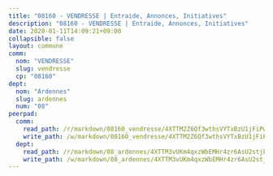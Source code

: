 ```yaml
---
title: "08160 - VENDRESSE | Entraide, Annonces, Initiatives"
description: "08160 - VENDRESSE | Entraide, Annonces, Initiatives"
date: 2020-01-11T14:09:21+09:00
collapsible: false
layout: commune
comm:
  nom: "VENDRESSE"
  slug: vendresse
  cp: "08160"
dept:
  nom: "Ardennes"
  slug: ardennes
  num: "08"
peerpad:
  comm:
    read_path: /r/markdown/08160_vendresse/4XTTM2Z6Qf3wthsVYTxBzU1jFiPwAJHExKK3pQstR9cxtYqRx
    write_path: /w/markdown/08160_vendresse/4XTTM2Z6Qf3wthsVYTxBzU1jFiPwAJHExKK3pQstR9cxtYqRx-K3TgULE4AdrPQEhW7iLdqf2u8V5SdqFbAi2g3XYabxZovVwzYFoZ4skZyos52kHuX2Du9f664zVT3qed2MzYU3shh35j2SFU3r2VA3Garw5aZdtj3ePoVQbLfRFgM6WXdefXniNa
  dept:
    read_path: /r/markdown/08_ardennes/4XTTM3vUKm4qxzWbEMHr4zr6AsU2stjkKdsaY9uMbmhXjv9QM
    write_path: /w/markdown/08_ardennes/4XTTM3vUKm4qxzWbEMHr4zr6AsU2stjkKdsaY9uMbmhXjv9QM-K3TgUMB9u4JvtZdFBPfBexH6pGeKJREiRZLakfAxGDqg6fgd1ib6XHxM9tkwaYxqJV2qNTbboL5jGpTS7re5rUf5cB5fLzdnicM4aJkF5ZXmkvCRXEh5XT7432iWRZFby5MMVbKP
---
```


